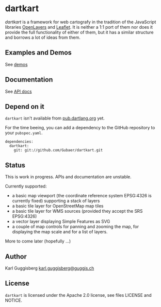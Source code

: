 # dartkart

_dartkart_ is a framework for web cartografy in the tradition of the
JavaScript libraries [OpenLayers](http://www.openlayers.org) and 
[Leaflet](http://leafletjs.com/). It is neither a 1:1 port of 
them nor does it provide the full functionality of either of them, 
but it has a similar structure and borrows a lot of ideas from them.

## Examples and Demos
See [demos](http://gubaer.github.com/dartkart/demo.html)

## Documentation 
See [API docs](http://gubaer.github.com/dartkart/docs)


## Depend on it
`dartkart` isn't available from [pub.dartlang.org](http://pub.dartlang.org) yet. 

For the time beeing, you can add a dependency to the GitHub repository
to your `pubspec.yaml`.
  
```
dependencies:
  dartkart:
  	git: git://github.com/Gubaer/dartkart.git
```

## Status
This is work in progress. APIs and documentation are unstable. 

Currently supported:

  - a basic map viewport (the coordinate reference system EPSG:4326
    is currently fixed) supporting a stack of layers
  - a basic tile layer for OpenStreetMap map tiles
  - a basic tile layer for WMS sources (provided they accept the SRS
	EPSG:4326)
  - a vector layer displaying Simple Features as SVG	
  - a couple of map controls for panning and zooming the map, for
    displaying the map scale and for a list of layers. 
  

More to come later (hopefully ...)

## Author
Karl Guggisberg <karl.guggisberg@guggis.ch>

## License 
`dartkart` is licensed under the Apache 2.0 license, see files 
LICENSE and NOTICE.